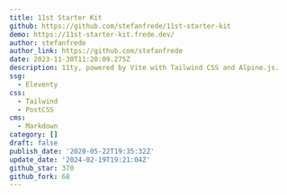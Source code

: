 ```yaml
---
title: 11st Starter Kit
github: https://github.com/stefanfrede/11st-starter-kit
demo: https://11st-starter-kit.frede.dev/
author: stefanfrede
author_link: https://github.com/stefanfrede
date: 2023-11-30T11:20:09.275Z
description: 11ty, powered by Vite with Tailwind CSS and Alpine.js.
ssg:
  - Eleventy
css:
  - Tailwind
  - PostCSS
cms:
  - Markdown
category: []
draft: false
publish_date: '2020-05-22T19:35:32Z'
update_date: '2024-02-19T19:21:04Z'
github_star: 370
github_fork: 68
---
```

